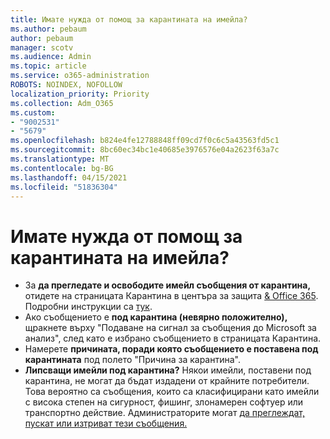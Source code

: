 ```yaml
---
title: Имате нужда от помощ за карантината на имейла?
ms.author: pebaum
author: pebaum
manager: scotv
ms.audience: Admin
ms.topic: article
ms.service: o365-administration
ROBOTS: NOINDEX, NOFOLLOW
localization_priority: Priority
ms.collection: Adm_O365
ms.custom:
- "9002531"
- "5679"
ms.openlocfilehash: b824e4fe12788848ff09cd7f0c6c5a43563fd5c1
ms.sourcegitcommit: 8bc60ec34bc1e40685e3976576e04a2623f63a7c
ms.translationtype: MT
ms.contentlocale: bg-BG
ms.lasthandoff: 04/15/2021
ms.locfileid: "51836304"
---
```

# <a name="need-help-with-email-quarantine"></a>Имате нужда от помощ за карантината на имейла?

- За **да прегледате и освободите имейл съобщения от карантина,** отидете на страницата Карантина в центъра за защита [& Office 365](https://protection.office.com/quarantine). Подробни инструкции са [тук](https://docs.microsoft.com/microsoft-365/security/office-365-security/find-and-release-quarantined-messages-as-a-user?view=o365-worldwide#view-your-quarantined-messages).
- Ако съобщението е **под карантина (невярно положително),** щракнете върху "Подаване на сигнал за съобщения до Microsoft за анализ", след като е избрано съобщението в страницата Карантина. 
- Намерете **причината, поради която съобщението е поставена под карантината** под полето "Причина за карантина".
- **Липсващи имейли под карантина?** Някои имейли, поставени под карантина, не могат да бъдат издадени от крайните потребители. Това вероятно са съобщения, които са класифицирани като имейли с висока степен на сигурност, фишинг, злонамерен софтуер или транспортно действие. Администраторите могат [да преглеждат, пускат или изтриват тези съобщения.](https://docs.microsoft.com/microsoft-365/security/office-365-security/manage-quarantined-messages-and-files?view=o365-worldwide) 
